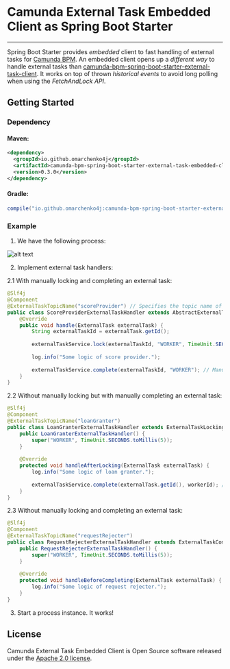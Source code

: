 # Camunda External Task Embedded Client as Spring Boot Starter

---

Spring Boot Starter provides *embedded* client to fast handling of external tasks for 
[Camunda BPM](https://github.com/camunda/camunda-bpm-platform).
An embedded client opens up a *different way* to handle external tasks than 
[camunda-bpm-spring-boot-starter-external-task-client](https://github.com/camunda/camunda-bpm-platform/tree/master/spring-boot-starter/starter-client).
It works on top of thrown *historical events* to avoid long polling when using the *FetchAndLock API*.

## Getting Started

### Dependency

#### Maven:
```xml
<dependency>
  <groupId>io.github.omarchenko4j</groupId>
  <artifactId>camunda-bpm-spring-boot-starter-external-task-embedded-client</artifactId>
  <version>0.3.0</version>
</dependency>
```

#### Gradle:
```groovy
compile("io.github.omarchenko4j:camunda-bpm-spring-boot-starter-external-task-embedded-client:0.3.0")
```

### Example

1. We have the following process:

![alt text](https://camunda.com/wp-content/uploads/2021/03/Screenshot-2021-03-30-at-10.49.49-1024x463.png)

2. Implement external task handlers:

2.1 With manually locking and completing an external task:
```java
@Slf4j
@Component
@ExternalTaskTopicName("scoreProvider") // Specifies the topic name of external task.
public class ScoreProviderExternalTaskHandler extends AbstractExternalTaskHandler {
    @Override
    public void handle(ExternalTask externalTask) {
        String externalTaskId = externalTask.getId();
        
        externalTaskService.lock(externalTaskId, "WORKER", TimeUnit.SECONDS.toMillis(5)); // Manual lock.
        
        log.info("Some logic of score provider.");
        
        externalTaskService.complete(externalTaskId, "WORKER"); // Manual complete.
    }
}
```

2.2 Without manually locking but with manually completing an external task:
```java
@Slf4j
@Component
@ExternalTaskTopicName("loanGranter")
public class LoanGranterExternalTaskHandler extends ExternalTaskLockingHandler {
    public LoanGranterExternalTaskHandler() {
        super("WORKER", TimeUnit.SECONDS.toMillis(5));
    }
    
    @Override
    protected void handleAfterLocking(ExternalTask externalTask) {
        log.info("Some logic of loan granter.");
        
        externalTaskService.complete(externalTask.getId(), workerId); // Manual complete.
    }
}
```

2.3 Without manually locking and completing an external task:
```java
@Slf4j
@Component
@ExternalTaskTopicName("requestRejecter")
public class RequestRejecterExternalTaskHandler extends ExternalTaskCompletingHandler {
    public RequestRejecterExternalTaskHandler() {
        super("WORKER", TimeUnit.SECONDS.toMillis(5));
    }
    
    @Override
    protected void handleBeforeCompleting(ExternalTask externalTask) {
        log.info("Some logic of request rejecter.");
    }
}
```

3. Start a process instance. It works!

## License

Camunda External Task Embedded Client is Open Source software released under
the [Apache 2.0 license](https://www.apache.org/licenses/LICENSE-2.0.html).
